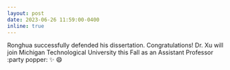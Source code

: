 ```yaml
---
layout: post
date: 2023-06-26 11:59:00-0400
inline: true
---
```


Ronghua successfully defended his dissertation. Congratulations! Dr. Xu will join Michigan Technological University this Fall as an Assistant Professor :party popper: :sparkles: :smile:

